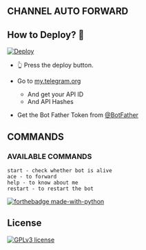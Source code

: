 

## CHANNEL AUTO FORWARD


## How to Deploy? 🤔
[![Deploy](https://www.herokucdn.com/deploy/button.svg)](https://heroku.com/deploy?template=https://github.com/Rahulsinghcreator/aceforward)
- 👆 Press the deploy button.

- Go to  [my.telegram.org](https://my.telegram.org/)
     - And get your API ID
     - And API Hashes

- Get the Bot Father Token from [@BotFather](https://telegram.dog/botfather)


## COMMANDS
### AVAILABLE COMMANDS 
```
start - check whether bot is alive 
ace - to forward
help - to know about me
restart - to restart the bot
```

[![forthebadge made-with-python](http://ForTheBadge.com/images/badges/made-with-python.svg)](https://www.python.org/)

## License
[![GPLv3 license](https://img.shields.io/badge/License-GPLv3-blue.svg)](https://github.com/imacekun/ACE-AUTO-FORWARD/blob/main/LICENSE)
